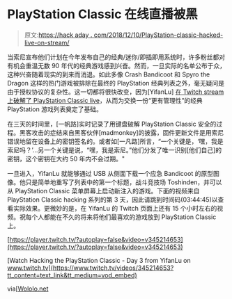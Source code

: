 # PlayStation Classic 在线直播被黑

> 原文:[https://hack aday . com/2018/12/10/PlayStation-classic-hacked-live-on-stream/](https://hackaday.com/2018/12/10/playstation-classic-hacked-live-on-stream/)

当索尼宣布他们计划在今年发布自己的经典/迷你/即插即用系统时，许多粉丝都对有机会重温无数 90 年代的经典游戏感到兴奋。然而，一旦实际的名单公布于众，这种兴奋随着现实的到来而消退。如此多像 Crash Bandicoot 和 Spyro the Dragon 这样的热门游戏被排除在最终的 PlayStation 经典列表之外，毫无疑问是由于授权协议的复杂性。这一切都将很快改变，因为[YifanLu] [在 Twitch stream 上破解了 PlayStation Classic live](https://www.twitch.tv/videos/345214653?t=03h44m45s)，从而为交换一份“更有管理性”的经典 PlayStation 游戏列表奠定了基础。

在三天的时间里，[一帆路]实时记录了用键盘破解 PlayStation Classic 安全的过程。黑客攻击的症结来自黑客伙伴[madmonkey]的披露，固件更新文件是用索尼错误地留在设备上的密钥签名的。或者如[一凡路]所言，“一个关键是，‘嘿，我是索尼吗？’…另一个关键是说，“嘿，我是索尼。”他们分发了唯一识别[他们自己]的密钥，这个密钥在大约 50 年内不会过期。"

一旦进入，YifanLu 就能够通过 USB 从侧面下载一个应急 Bandicoot 的原型图像。他只是简单地重写了列表中的第一个标题，战斗竞技场 Toshinden，并可以从 PlayStation Classic 菜单屏幕上启动新注入的游戏。下面的视频来自 PlayStation Classic hacking 系列的第 3 天，因此请跳到时间码(03:44:45)以查看实际效果。更微妙的是，在 YifanLu 的 Twitch 页面上还有 15 个小时左右的视频。祝每个人都能在不久的将来将他们最喜欢的游戏放到 PlayStation Classic 上。

[https://player.twitch.tv/?autoplay=false&video=v345214653](https://player.twitch.tv/?autoplay=false&video=v345214653)

[Watch Hacking the PlayStation Classic - Day 3 from YifanLu on www.twitch.tv](https://www.twitch.tv/videos/345214653?tt_content=text_link&tt_medium=vod_embed)

via[[Wololo.net](http://wololo.net/2018/12/06/the-playstation-classic-has-been-hacked-3-mere-days-after-its-release-and-of-course-it-runs-doom/)